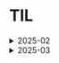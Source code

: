 # TIL


<details>
<summary>2025-02</summary>

## 2월

|Date|Content|
|---|---|
|2025-02-17(월)|[Git 기본 사용법, 기초 프로젝트 팀 배정](nbcamp(Spring_6)/md/2025-02/2025-02-17-Mon.md)               
|2025-02-18(화)|[Git 팀 Repository, 팀 소개 페이지 작성, 스타터 노트](nbcamp(Spring_6)/md/2025-02/2025-02-18-Tue.md)  
|2025-02-19(수)|[Git 커밋 삭제, 반복되는 Html Jquery로 출력](nbcamp(Spring_6)/md/2025-02/2025-02-19-Wed.md)           
|2025-02-20(목)|[Git 호스팅 오류](nbcamp(Spring_6)/md/2025-02/2025-02-20-Thu.md)                                      
|2025-02-21(금)|[프로젝트 발표](nbcamp(Spring_6)/md/2025-02/2025-02-21-Fri.md)|
|2025-02-22(${\textsf{\color{blue}토}}$)|--|
|2025-02-23(${\textsf{\color{red}일}}$)|--|
|2025-02-24(월)|[Git 사용법 2차, 프로그래밍 기본 주차](nbcamp(Spring_6)/md/2025-02/2025-02-24-Mon.md)|
|2025-02-25(화)|[프로그래밍 기본 주차, 계산기 만들기](nbcamp(Spring_6)/md/2025-02/2025-02-25-Tue.md)|
|2025-02-26(수)|[프로그래밍 기본 주차, 계산기 만들기2](nbcamp(Spring_6)/md/2025-02/2025-02-26-Wed.md)|
|2025-02-27(목)|[프로그래밍 기본 주차, 계산기 만들기3](nbcamp(Spring_6)/md/2025-02/2025-02-27-Thu.md)|
|2025-02-28(금)|[프로그래밍 기본 주차, 계산기 만들기4](nbcamp(Spring_6)/md/2025-02/2025-02-28-Fri.md)|
</details>

<details>
<summary>2025-03</summary>

## 3월

|Date|Content|
|---|---|
|2025-03-04(화)|[프로그래밍 기본 주차, 계산기 만들기(심화)](nbcamp(Spring_6)/md/2025-03/2025-03-04-Tue.md)|
|2025-03-05(수)|[계산기 과제 ReadMe](nbcamp(Spring_6)/md/2025-03/2025-03-05-Wed.md)|
|2025-03-06(목)|[계산기 프로젝트 종료](nbcamp(Spring_6)/md/2025-03/2025-03-06-Thu.md)|
|2025-03-07(금)|[키오스크 과제 시작](nbcamp(Spring_6)/md/2025-03/2025-03-07-Fri.md)|
|2025-03-08(${\textsf{\color{blue}토}}$)|--|
|2025-03-09(${\textsf{\color{red}일}}$)|--|
|2025-03-10(월)|[키오스크 과제, 필수 기능 완료](nbcamp(Spring_6)/md/2025-03/2025-03-10-Mon.md)|
|2025-03-11(화)|[키오스크 과제, 도전 기능 작업](nbcamp(Spring_6)/md/2025-03/2025-03-11-Tue.md)|
|2025-03-12(수)|[키오스크 과제, 도전 기능 완료](nbcamp(Spring_6)/md/2025-03/2025-03-12-Wed.md)|
|2025-03-13(목)|[키오스크 과제 ReadMe](nbcamp(Spring_6)/md/2025-03/2025-03-13-Thu.md)|
|2025-03-14(금)|[키오스크 과제 종료](nbcamp(Spring_6)/md/2025-03/2025-03-14-Fri.md)|
|2025-03-17(월)|[Spring 입문 1주차 강의](nbcamp(Spring_6)/md/2025-03/2025-03-17-Mon.md)|
|2025-03-18(화)|[Spring 입문 2주차 강의](nbcamp(Spring_6)/md/2025-03/2025-03-18-Tue.md)|
|2025-03-19(수)|[Spring 입문 3주차 강의](nbcamp(Spring_6)/md/2025-03/2025-03-19-Web.md)|
</details>
